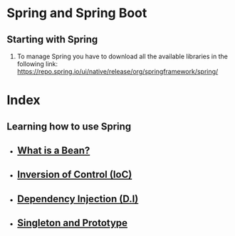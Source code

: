 # Spring and Spring Boot

## Starting with Spring

1.  To manage Spring you have to download all the available libraries in the following link: https://repo.spring.io/ui/native/release/org/springframework/spring/

# Index

## Learning how to use Spring

- ## [What is a Bean?](https://github.com/Jbarseg/Learning-Spring-and-Spring-Boot/blob/master/index/englishtranslations/README-BEAN.en.md)

- ## [Inversion of Control (IoC)](https://github.com/Jbarseg/Learning-Spring-and-Spring-Boot/blob/master/index/englishtranslations/README_INVERSION_OF_CONTROL.en.md)

- ## [Dependency Injection (D.I)](https://github.com/Jbarseg/Learning-Spring-and-Spring-Boot/blob/master/index/englishtranslations/README_DEPENDENCY_INJECTION.en.md)

- ## [Singleton and Prototype](https://github.com/Jbarseg/Learning-Spring-and-Spring-Boot/blob/master/index/englishtranslations/README-SINGLETON-AND-PROTOTYPE.en.md)
